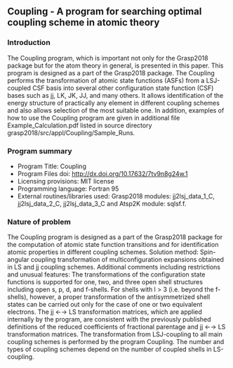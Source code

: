 ## Coupling - A program for searching optimal coupling scheme in atomic theory

### Introduction
The Coupling program, which is important not only for the Grasp2018 package but for the atom theory in general, is presented in this paper. This program is designed as a part of the Grasp2018 package. The Coupling performs the transformation of atomic state functions (ASFs) from a LSJ-coupled CSF basis into several other configuration state function (CSF) bases such as jj, LK, JK, JJ, and many others. It allows identification of the energy structure of practically any element in different coupling schemes and also allows selection of the most suitable one. In addition, examples of how to use the Coupling program are given in additional file Example_Calculation.pdf listed in source directory grasp2018/src/appl/Coupling/Sample_Runs.

### Program summary
   - Program Title: Coupling  
   - Program Files doi: http://dx.doi.org/10.17632/7tv9n8g24w.1  
   - Licensing provisions: MIT license  
   - Programming language: Fortran 95  
   - External routines/libraries used: Grasp2018 modules: jj2lsj_data_1_C, jj2lsj_data_2_C, jj2lsj_data_3_C and Atsp2K module: sqlsf.f.  

### Nature of problem
The Coupling program is designed as a part of the Grasp2018 package for the computation of atomic state function transitions and for identification atomic properties in different coupling schemes.
Solution method: Spin-angular coupling transformation of multiconfiguration expansions obtained in LS and jj coupling schemes.
Additional comments including restrictions and unusual features: The transformations of the configuration state functions is supported for one, two, and three open shell structures including open s, p, d, and f-shells. For shells with l > 3 (i.e. beyond the f-shells), however, a proper transformation of the antisymmetrized shell states can be carried out only for the case of one or two equivalent electrons. The jj ←→ LS transformation matrices, which are applied internally by the program, are consistent with the previously published definitions of the reduced coefficients of fractional parentage and jj ←→ LS transformation matrices. The transformation from LSJ-coupling to all main coupling schemes is performed by the program Coupling. The number and types of coupling schemes depend on the number of coupled shells in LS-coupling.
